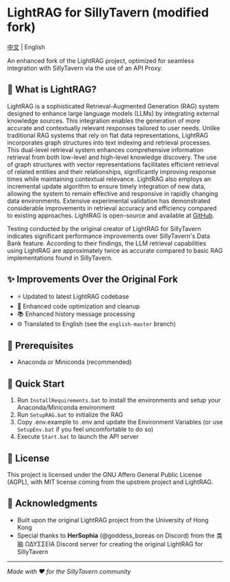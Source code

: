 # LightRAG for SillyTavern (modified fork)

[中文](README_zh-CN.md) | English

An enhanced fork of the LightRAG project, optimized for seamless integration with SillyTavern via the use of an API Proxy.

## 🤖 What is LightRAG?

LightRAG is a sophisticated Retrieval-Augmented Generation (RAG) system designed to enhance large language models (LLMs) by integrating external knowledge sources. This integration enables the generation of more accurate and contextually relevant responses tailored to user needs. Unlike traditional RAG systems that rely on flat data representations, LightRAG incorporates graph structures into text indexing and retrieval processes. This dual-level retrieval system enhances comprehensive information retrieval from both low-level and high-level knowledge discovery. The use of graph structures with vector representations facilitates efficient retrieval of related entities and their relationships, significantly improving response times while maintaining contextual relevance. LightRAG also employs an incremental update algorithm to ensure timely integration of new data, allowing the system to remain effective and responsive in rapidly changing data environments. Extensive experimental validation has demonstrated considerable improvements in retrieval accuracy and efficiency compared to existing approaches. LightRAG is open-source and available at [GitHub](https://github.com/HKUDS/LightRAG).


Testing conducted by the original creator of LightRAG for SillyTavern indicates significant performance improvements over SillyTavern's Data Bank feature. According to their findings, the LLM retrieval capabilities using LightRAG are approximately twice as accurate compared to basic RAG implementations found in SillyTavern.

## ✨ Improvements Over the Original Fork

- ⚡ Updated to latest LightRAG codebase
- 🔧 Enhanced code optimization and cleanup
- 📚 Enhanced history message processing
- 🌐 Translated to English (see the `english-master` branch)

## 🔧 Prerequisites

- Anaconda or Miniconda (recommended)

## 🚀 Quick Start

1. Run `InstallRequirements.bat` to install the environments and setup your Anaconda/Miniconda environment
2. Run `SetupRAG.bat` to initialize the RAG
3. Copy .env.example to .env and update the Environment Variables (or use `SetupEnv.bat` if you feel uncomfortable to do so)
4. Execute `Start.bat` to launch the API server

## 📝 License

This project is licensed under the GNU Affero General Public License (AGPL), with MIT license coming from the upstrem project and LightRAG.

## 🙏 Acknowledgments

- Built upon the original LightRAG project from the University of Hong Kong
- Special thanks to **HerSophia** (@goddess_boreas on Discord) from the 类脑 ΟΔΥΣΣΕΙΑ Discord server for creating the original LightRAG for SillyTavern

---
*Made with ❤️ for the SillyTavern community*